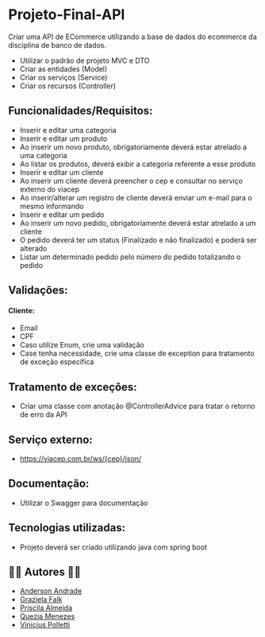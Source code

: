 # Projeto-Final-API

Criar uma API de ECommerce utilizando a base de dados do ecommerce da disciplina de 
banco de dados.

- Utilizar o padrão de projeto MVC e DTO
- Criar as entidades (Model)
- Criar os serviços (Service)
- Criar os recursos (Controller)

## Funcionalidades/Requisitos:

- Inserir e editar uma categoria
- Inserir e editar um produto
- Ao inserir um novo produto, obrigatoriamente deverá estar atrelado a uma 
categoria
- Ao listar os produtos, deverá exibir a categoria referente a esse produto
- Inserir e editar um cliente
- Ao inserir um cliente deverá preencher o cep e consultar no serviço 
externo do viacep 
- Ao inserir/alterar um registro de cliente deverá enviar um e-mail para o 
mesmo informando 
- Inserir e editar um pedido
- Ao inserir um novo pedido, obrigatoriamente deverá estar atrelado a um 
cliente
- O pedido deverá ter um status (Finalizado e não finalizado) e poderá ser 
alterado 
- Listar um determinado pedido pelo número do pedido totalizando o pedido

## Validações:
#### Cliente: 
- Email
- CPF
- Caso utilize Enum, crie uma validação
- Case tenha necessidade, crie uma classe de exception para tratamento de exceção 
específica

## Tratamento de exceções:

- Criar uma classe com anotação @ControllerAdvice para tratar o retorno de erro da 
API

## Serviço externo:

- https://viacep.com.br/ws/{cep}/json/

## Documentação:

- Utilizar o Swagger para documentação

## Tecnologias utilizadas:

- Projeto deverá ser criado utilizando java com spring boot

## 👨‍💻 Autores 👩‍💻
- [Anderson Andrade](https://github.com/Afa1908)
- [Graziela Falk](https://github.com/grazifalk)
- [Priscila Almeida](https://github.com/Priscila-M)
- [Quezia Menezes](https://github.com/QueziaMenezes)
- [Vinicius Polletti](https://github.com/ViniciusPolletti)
